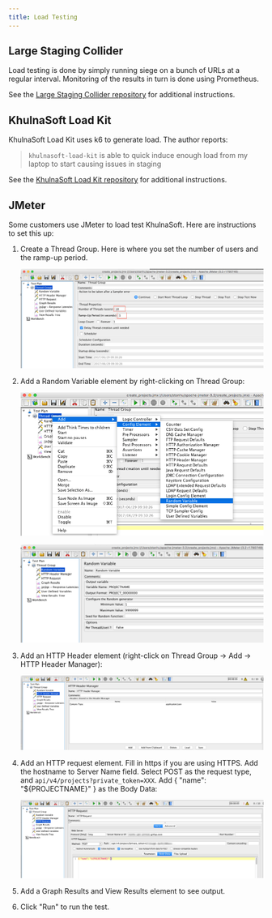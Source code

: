 ```yaml
---
title: Load Testing
---
```


## Large Staging Collider

Load testing is done by simply running siege
on a bunch of URLs at a regular interval. Monitoring of the results in turn is
done using Prometheus.

See the [Large Staging Collider repository](https://khulnasoft.com/khulnasoft-com/large-staging-collider/) for additional
instructions.

## KhulnaSoft Load Kit

KhulnaSoft Load Kit uses k6 to generate load.
The author reports:
> `khulnasoft-load-kit` is able to quick induce enough load from my laptop to start causing issues in staging

See the [KhulnaSoft Load Kit repository](https://khulnasoft.com/andrewn/khulnasoft-load-kit/) for additional instructions.

## JMeter

Some customers use JMeter to load test KhulnaSoft. Here are instructions to set this up:

1. Create a Thread Group. Here is where you set the number of users and the ramp-up period.

   ![JMeter Thread Group](img/jmeter_thread_group.png)

1. Add a Random Variable element by right-clicking on Thread Group:

   ![JMeter Add Random Variable](img/jmeter_add_random_variable.png)

   ![JMeter Random Variable](img/jmeter_random_variable_page.png)

1. Add an HTTP Header element (right-click on Thread Group -> Add -> HTTP Header Manager):

   ![JMeter HTTP Header](img/jmeter_http_header_manager.png)

1. Add an HTTP request element. Fill in https if you are using HTTPS. Add the
hostname to Server Name field. Select POST as the request type, and
`api/v4/projects?private_token=XXX`. Add { "name": "${PROJECTNAME}" } as the
Body Data:

   ![JMeter HTTP Request](img/jmeter_http_request.png)

1. Add a Graph Results and View Results element to see output.

1. Click "Run" to run the test.
